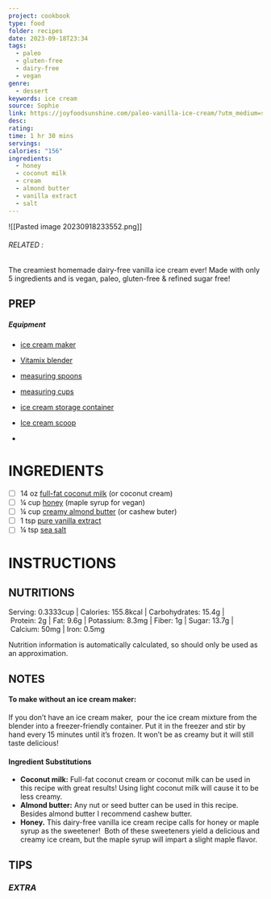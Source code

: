 ```yaml
---
project: cookbook
type: food
folder: recipes
date: 2023-09-18T23:34
tags:
  - paleo
  - gluten-free
  - dairy-free
  - vegan
genre:
  - dessert
keywords: ice cream
source: Sophie
link: https://joyfoodsunshine.com/paleo-vanilla-ice-cream/?utm_medium=social&utm_source=pinterest&utm_campaign=tailwind_tribes&utm_content=tribes&utm_term=328258252_9919924_109591
desc: 
rating: 
time: 1 hr 30 mins
servings: 
calories: "156"
ingredients:
  - honey
  - coconut milk
  - cream
  - almond butter
  - vanilla extract
  - salt
---
```


![[Pasted image 20230918233552.png]]
###### *RELATED* : 

The creamiest homemade dairy-free vanilla ice cream ever! Made with only 5 ingredients and is vegan, paleo, gluten-free & refined sugar free!

## PREP

##### Equipment

- [ice cream maker](https://amzn.to/3cljs6j)
    
- [Vitamix blender](http://www.anrdoezrs.net/click-8438233-13531952)
    
- [measuring spoons](https://amzn.to/2IixE1y)
    
- [measuring cups](https://amzn.to/2KjG4Yw)
    
- [ice cream storage container](https://amzn.to/3cDanTz)
    
- [Ice cream scoop](https://amzn.to/2PHahl9)
- 

# INGREDIENTS

- [ ] 14 oz [full-fat coconut milk](http://amzn.to/2z5vqiS) (or coconut cream)
- [ ] ¼ cup [honey](https://amzn.to/2XMZGrC) (maple syrup for vegan)
- [ ] ¼ cup [creamy almond butter](http://amzn.to/2zJzkx1) (or cashew buter)
- [ ] 1 tsp [pure vanilla extract](https://amzn.to/2SR9w7T)
- [ ] ¼ tsp [sea salt](https://amzn.to/3LClj6Q)

# INSTRUCTIONS



## NUTRITIONS

Serving: 0.3333cup | Calories: 155.8kcal | Carbohydrates: 15.4g | Protein: 2g | Fat: 9.6g | Potassium: 8.3mg | Fiber: 1g | Sugar: 13.7g | Calcium: 50mg | Iron: 0.5mg

Nutrition information is automatically calculated, so should only be used as an approximation.


## NOTES

#### **To make without an ice cream maker:** 

If you don’t have an ice cream maker,  pour the ice cream mixture from the blender into a freezer-friendly container. Put it in the freezer and stir by hand every 15 minutes until it’s frozen. It won’t be as creamy but it will still taste delicious!

#### **Ingredient Substitutions**

- **Coconut milk:** Full-fat coconut cream or coconut milk can be used in this recipe with great results! Using light coconut milk will cause it to be less creamy.
- **Almond butter:** Any nut or seed butter can be used in this recipe. Besides almond butter I recommend cashew butter.
- **Honey.** This dairy-free vanilla ice cream recipe calls for honey or maple syrup as the sweetener!  Both of these sweeteners yield a delicious and creamy ice cream, but the maple syrup will impart a slight maple flavor.

## TIPS



### *EXTRA*



